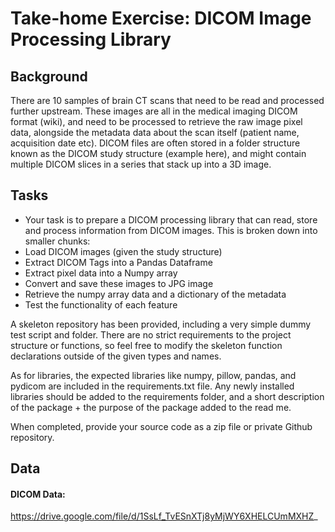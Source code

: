 # Take-home Exercise: DICOM Image Processing Library


## Background
There are 10 samples of brain CT scans that need to be read and processed further upstream. These images are all in the medical imaging DICOM format (wiki), and need to be processed to retrieve the raw image pixel data, alongside the metadata data about the scan itself (patient name, acquisition date etc). DICOM files are often stored in a folder structure known as the DICOM study structure (example here), and might contain multiple DICOM slices in a series that stack up into a 3D image.

## Tasks
- Your task is to prepare a DICOM processing library that can read, store and process information from DICOM images. This is broken down into smaller chunks:
- Load DICOM images (given the study structure)
- Extract DICOM Tags into a Pandas Dataframe
- Extract pixel data into a Numpy array
- Convert and save these images to JPG image
- Retrieve the numpy array data and a dictionary of the metadata
- Test the functionality of each feature

A skeleton repository has been provided, including a very simple dummy test script and folder. There are no strict requirements to the project structure or functions, so feel free to modify the skeleton function declarations outside of the given types and names. 

As for libraries, the expected libraries like numpy, pillow, pandas, and pydicom are included in the requirements.txt file. Any newly installed libraries should be added to the requirements folder, and a short description of the package + the purpose of the package added to the read me. 

When completed, provide your source code as a zip file or private Github repository.

## Data

#### DICOM Data:
https://drive.google.com/file/d/1SsLf_TvESnXTj8yMjWY6XHELCUmMXHZ_

